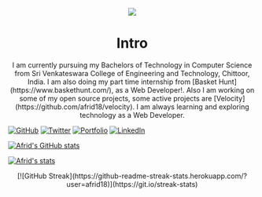 <p align="center">
  <img src="https://i.ibb.co/2Stttfb/intro.png">
</p>



<h1 align="center"> Intro </h1>

<p align="center">
I am currently pursuing my Bachelors of Technology in Computer Science from Sri Venkateswara College of Engineering and Technology, Chittoor, India. I am also doing my part time internship from [Basket Hunt](https://www.baskethunt.com/), as a Web Developer!. 
Also I am working on some of my open source projects, some active projects are [Velocity](https://github.com/afrid18/velocity). I am always learning and exploring technology as a Web Developer.
</p>

<!-- [![GitHub Afrid Hussain](https://img.shields.io/github/followers/afrid18?label=follow&style=social)](https://github.com/afrid18) -->

[![GitHub](https://img.shields.io/badge/github-%23121011.svg?style=for-the-badge&logo=github&logoColor=white)](https://github.com/afrid18)
[![Twitter](https://img.shields.io/badge/Twitter-%231DA1F2.svg?style=for-the-badge&logo=Twitter&logoColor=white)](https://twitter.com/afrid1808)
[![Portfolio](https://img.shields.io/badge/Portfolio-%23000000.svg?style=for-the-badge&logo=firefox&logoColor=#FF7139)](https://afridhussain.me)
[![LinkedIn](https://img.shields.io/badge/linkedin-%230077B5.svg?style=for-the-badge&logo=linkedin&logoColor=white)](linkedin.com/in/afridhussain/)

<!-- ![visitors](https://visitor-badge.laobi.icu/badge?page_id=afrid18.afrid18) -->



<p align="center">

[![Afrid's GitHub stats](https://github-readme-stats.vercel.app/api?username=afrid18&count_private=true&show_icons=true&theme=dracula)](https://github.com/anuraghazra/github-readme-stats)

[![Afrid's stats](https://github-readme-stats.vercel.app/api/wakatime?username=afrid18)](https://github.com/anuraghazra/github-readme-stats)
</p>


<p align="center">
[![GitHub Streak](https://github-readme-streak-stats.herokuapp.com/?user=afrid18)](https://git.io/streak-stats)
</p>


